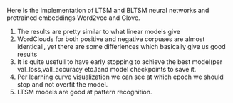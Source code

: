 Here Is the implementation of LTSM and BLTSM neural networks and pretrained embeddings Word2vec and Glove.
1. The results are pretty similar to what linear models give
2. WordClouds for both positive and negative corpuses are almost identicall, yet there are some differiences which basically give us good results
3. It is quite usefull to have early stopping to achieve the best model(per val_loss,vall_accuracy etc.)and model checkpoints to save it.
4. Per learning curve visualization we can see at which epoch we should stop and not overfit the model.
5. LTSM models are good at pattern recognition.
